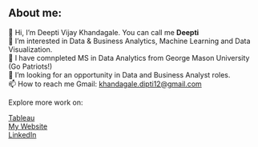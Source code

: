## About me:
👋 Hi, I’m Deepti Vijay Khandagale. You can call me **Deepti**   
👀 I’m interested in Data & Business Analytics, Machine Learning and Data Visualization.    
🌱 I have comnpleted MS in Data Analytics from George Mason University (Go Patriots!)    
💞️ I’m looking for an opportunity in Data and Business Analyst roles.   
📫 How to reach me Gmail: khandagale.dipti12@gmail.com  

Explore more work on:

[Tableau](https://public.tableau.com/app/profile/deepti.vijay.khandagale/vizzes)   
[My Website](https://khandagaledipti12.wixsite.com/deeptikhandagale)   
[LinkedIn](https://www.linkedin.com/in/deepti-vijay-khandagale-47095912b/)
